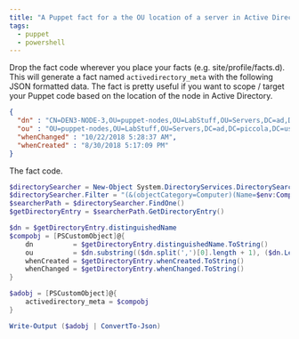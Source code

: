 ```yaml
---
title: "A Puppet fact for a the OU location of a server in Active Directory"
tags:
  - puppet
  - powershell
---
```


Drop the fact code wherever you place your facts (e.g. site/profile/facts.d). This will generate a fact named `activedirectory_meta` with the following JSON formatted data. The fact is pretty useful if you want to scope / target your Puppet code based on the location of the node in Active Directory.

```json
{
  "dn" : "CN=DEN3-NODE-3,OU=puppet-nodes,OU=LabStuff,OU=Servers,DC=ad,DC=piccola,DC=us",
  "ou" : "OU=puppet-nodes,OU=LabStuff,OU=Servers,DC=ad,DC=piccola,DC=us",
  "whenChanged" : "10/22/2018 5:28:37 AM",
  "whenCreated" : "8/30/2018 5:17:09 PM"
}
```

The fact code.
```powershell
$directorySearcher = New-Object System.DirectoryServices.DirectorySearcher
$directorySearcher.Filter = "(&(objectCategory=Computer)(Name=$env:ComputerName))"
$searcherPath = $directorySearcher.FindOne()
$getDirectoryEntry = $searcherPath.GetDirectoryEntry()

$dn = $getDirectoryEntry.distinguishedName
$compobj = [PSCustomObject]@{
    dn          = $getDirectoryEntry.distinguishedName.ToString()
    ou          = $dn.substring(($dn.split(',')[0].length + 1), ($dn.Length - ($dn.split(',')[0].length + 1)))
    whenCreated = $getDirectoryEntry.whenCreated.ToString()
    whenChanged = $getDirectoryEntry.whenChanged.ToString()
}

$adobj = [PSCustomObject]@{
    activedirectory_meta = $compobj
}

Write-Output ($adobj | ConvertTo-Json)
```